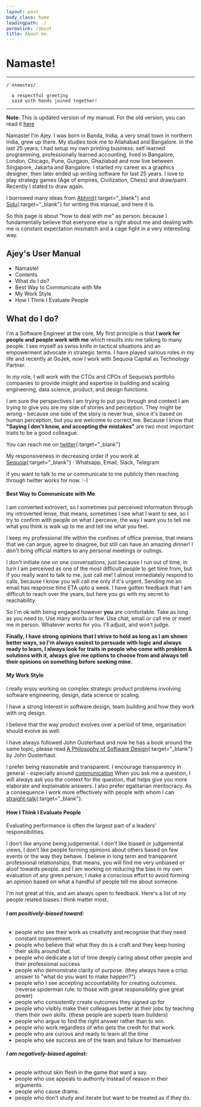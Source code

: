 ```yaml
---
layout: post
body_class: home
leadingpath: ./
permalink: /about
title: About me.
---
```

# Namaste!

-------
```
/ˈnʌməsteɪ/

  a respectful greeting 
  said with hands joined together!
```
--------

__Note__: This is updated version of my manual. For the old version, you can read it [here](/readme-gojek)

Namaste! I&#39;m Ajey. I was born in Banda, India, a very small town in northern india, grew up there. My studies took me to Allahabad and Bangalore. 
In the last 25 years, I had setup my own printing business, self learned programming, professionally learned accounting,
lived in Bangalore, London, Chicago, Pune, Gurgaon, Ghaziabad and now live between Singapore, Jakarta and Bangalore.
I started my career as a graphics designer, then later ended up writing software for last 25 years. I love to play strategy games (Age of empires, Civilization, Chess) and draw/paint. Recently I stated to draw again.


I borrowed many ideas from [Abhinit](https://twitter.com/abhinitial){:target="_blank"} 
and [Sidu](https://twitter.com/ponnappa){:target="_blank"} for writing this manual, and here it is.

So this page is about "how to deal with me" as person. because I fundamentally believe that everyone else is right about me
and dealing with me is constant expectation mismatch and a cage fight in a very interesting way.

## __Ajey's User Manual__

* Namaste!
* Contents
* What do I do?
* Best Way to Communicate with Me
* My Work Style
* How I Think I Evaluate People

## What do I do? 

I&#39;m a Software Engineer at the core, My first principle is that **I work for people and people work with me** 
which results into me talking to many people.
I see myself as swiss knife in tactical situations and an empowerment advocate in strategic terms. 
I have played various roles in my life and recently at GoJek, now I work with Sequoia Capital as Technology Partner.

In my role, I will work with the CTOs and CPOs of Sequoia’s portfolio companies to provide insight and expertise in building and scaling engineering, data science, product, and design functions.

I am sure the perspectives I am trying to put you through and context I am trying to give you are my side of stories and perception.
They might be wrong - because one side of the story is never true, since it&#39;s based on human perception, but you are welcome to correct me. 
Because I know that **&quot;Saying I don&#39;t know, and accepting the mistakes&quot;** are two most important traits to be a good colleague.

You can reach me on [twitter](https://twitter.com/ajeygore){:target="_blank"}

My responsiveness in decreasing order if you work at [Sequoia](http://sequoiacap.com/){:target="_blank"} : Whatsapp, Email, Slack, Telegram

if you want to talk to me or communicate to me publicly then reaching through twitter works for now. :-)

#### Best Way to Communicate with Me

I am converted extrovert, so I sometimes put perceived information through my introverted lense, that means, sometimes I see what I want to see, 
so I try to confirm with people on what I perceive, the way I want you to tell me what you think is walk up to me and tell me what you feel.

I keep my professional life within the confines of office premise, that means that we can argue, agree to disagree, 
but still can have an amazing dinner! I don&#39;t bring official matters to any personal meetings or outings.

I don&#39;t initiate one on one conversations, just because I run out of time, 
in turn I am perceived as one of the most difficult people to get time from, 
but if you really want to talk to me, just call me! I almost immediately respond to calls, 
because I know you will call me only if it&#39;s urgent. 
Sending me an email has response time ETA upto a week. 
I have gotten feedback that I am difficult to reach over the years, but here you go with my secret to reachability.

So I&#39;m ok with being engaged however **you** are comfortable. Take as long as you need to. Use many words or few. Use chat, email or call me or meet me in person. Whatever works for you. I&#39;ll adjust, and won&#39;t judge.

**Finally, I have strong opinions that I strive to hold as long as I am shown better ways, so I&#39;m always easiest to persuade with logic and always ready to learn, I always look for traits in people who come with problem &amp; solutions with it, always give me options to choose from and always tell their opinions on something before seeking mine.**


#### My Work Style

I really enjoy working on complex strategic product problems involving software engineering, design, data science or scaling. 

I have a strong interest in software design, team building and how they work with org design.

I believe that the way product evolves over a period of time, organisation should evolve as well. 

I have always followed John Ousterhaut and now he has a book around the same topic, 
please read [A Philosophy of Software Design](https://www.amazon.com/Philosophy-Software-Design-John-Ousterhout/dp/1732102201){:target="_blank"} by John Ousterhaut. 

I prefer being reasonable and transparent. I encourage transparency in general -
especially around [communication](https://en.wikipedia.org/wiki/Communication)
When you ask me a question, I will always ask you the context for the question,
that helps give you more elaborate and explainable answers. I also prefer egalitarian meritocracy. 
As a consequence I work more effectively with people with whom I can
[straight-talk](https://www.ribbonfarm.com/2009/11/11/the-gervais-principle-ii-posturetalk-powertalk-babytalk-and-gametalk/){:target="_blank"}.

#### How I Think I Evaluate People

Evaluating performance is often the largest part of a leaders&#39; responsibilities.

I don&#39;t like anyone being judgemental. I don&#39;t like biased or judgemental views, 
I don&#39;t like people forming opinions about others based on few events or the way they behave.
I believe in long term and transparent professional relationships, that means, you will find me very unbiased or aloof towards people. 
and I am working on reducing the bias in my own evaluation of any given person;
I make a conscious effort to avoid forming an opinion based on what a handful of people tell me about someone.

I&#39;m not great at this, and am always open to feedback. 
Here&#39;s a list of my people related biases I think matter most.

###### **I am positively-biased toward:**

- people who see their work as creativity and recognise that they need constant improvement.
- people who believe that what they do is a craft and they keep honing their skills around that.
- people who dedicate a lot of time deeply caring about other people and their professional success
- people who demonstrate clarity of purpose. (they always have a crisp answer to &quot;what do you want to make happen?&quot;)
- people who I see accepting accountability for creating outcomes. (reverse spiderman rule: to those with great responsibility give great power)
- people who consistently create outcomes they signed up for
- people who visibly make their colleagues better at their jobs by teaching them their own skills. (these people are superb team builders)
- people who argue to find the right answer rather than to win.
- people who work regardless of who gets the credit for that work.
- people who are curious and ready to learn all the time
- people who see success are of the team and failure for themselves

###### **I am negatively-biased against:**

- people without skin flesh in the game that want a say.
- people who use appeals to authority instead of reason in their arguments.
- people who cause drama.
- people who don&#39;t study and iterate but want to be treated as if they do.
